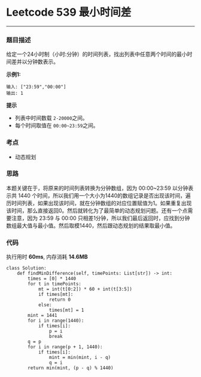 # Leetcode 539 最小时间差
***
### 题目描述
给定一个24小时制（小时:分钟）的时间列表，找出列表中任意两个时间的最小时间差并以分钟数表示。

**示例1:**   
	
	输入: ["23:59","00:00"]
	输出: 1
	
**提示**

* 列表中时间数载 `2-20000`之间。
* 每个时间取值在 `00:00~23:59`之间。

### 考点

* 动态规划

### 思路
本题关键在于，将原来的时间列表转换为分钟数组，因为 00:00~23:59 以分钟表示共 1440 个时间，所以我们用一个大小为1440的数组记录是否出现该时间，遍历时间列表，如果出现该时间，就在分钟数组的对应位置赋值为1。如果重复出现该时间，那么直接返回0。然后就转化为了最简单的动态规划问题。还有一个点需要注意，因为 23:59 与 00:00 只相差1分钟，所以我们最后返回时，应找到分钟数组最大值与最小值。然后取模1440，然后跟动态规划的结果取最小值。

### 代码  
执行用时 **60ms**, 内存消耗 **14.6MB**

```
class Solution:
    def findMinDifference(self, timePoints: List[str]) -> int:
        times = [0] * 1440
        for t in timePoints:
            mt = int(t[0:2]) * 60 + int(t[3:5])
            if times[mt]:
                return 0
            else:
                times[mt] = 1
        mint = 1441
        for i in range(1440):
            if times[i]:
                p = i
                break
        q = p
        for i in range(p + 1, 1440):
            if times[i]:
                mint = min(mint, i - q)
                q = i
        return min(mint, (p - q) % 1440)         
```






	